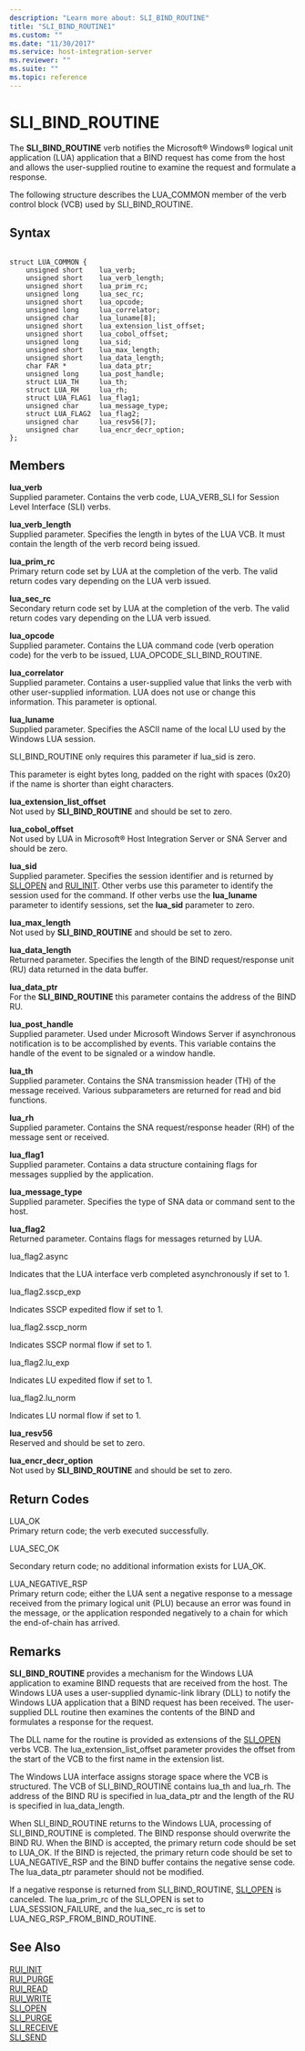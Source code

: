 ```yaml
---
description: "Learn more about: SLI_BIND_ROUTINE"
title: "SLI_BIND_ROUTINE1"
ms.custom: ""
ms.date: "11/30/2017"
ms.service: host-integration-server
ms.reviewer: ""
ms.suite: ""
ms.topic: reference
---
```

# SLI_BIND_ROUTINE
The **SLI_BIND_ROUTINE** verb notifies the Microsoft® Windows® logical unit application (LUA) application that a BIND request has come from the host and allows the user-supplied routine to examine the request and formulate a response.  
  
 The following structure describes the LUA_COMMON member of the verb control block (VCB) used by SLI_BIND_ROUTINE.  
  
## Syntax  
  
```  
  
struct LUA_COMMON {  
    unsigned short    lua_verb;  
    unsigned short    lua_verb_length;  
    unsigned short    lua_prim_rc;  
    unsigned long     lua_sec_rc;  
    unsigned short    lua_opcode;  
    unsigned long     lua_correlator;  
    unsigned char     lua_luname[8];  
    unsigned short    lua_extension_list_offset;  
    unsigned short    lua_cobol_offset;  
    unsigned long     lua_sid;  
    unsigned short    lua_max_length;  
    unsigned short    lua_data_length;  
    char FAR *        lua_data_ptr;  
    unsigned long     lua_post_handle;  
    struct LUA_TH     lua_th;  
    struct LUA_RH     lua_rh;  
    struct LUA_FLAG1  lua_flag1;  
    unsigned char     lua_message_type;  
    struct LUA_FLAG2  lua_flag2;   
    unsigned char     lua_resv56[7];  
    unsigned char     lua_encr_decr_option;  
};  
```  
  
## Members  
 **lua_verb**  
 Supplied parameter. Contains the verb code, LUA_VERB_SLI for Session Level Interface (SLI) verbs.  
  
 **lua_verb_length**  
 Supplied parameter. Specifies the length in bytes of the LUA VCB. It must contain the length of the verb record being issued.  
  
 **lua_prim_rc**  
 Primary return code set by LUA at the completion of the verb. The valid return codes vary depending on the LUA verb issued.  
  
 **lua_sec_rc**  
 Secondary return code set by LUA at the completion of the verb. The valid return codes vary depending on the LUA verb issued.  
  
 **lua_opcode**  
 Supplied parameter. Contains the LUA command code (verb operation code) for the verb to be issued, LUA_OPCODE_SLI_BIND_ROUTINE.  
  
 **lua_correlator**  
 Supplied parameter. Contains a user-supplied value that links the verb with other user-supplied information. LUA does not use or change this information. This parameter is optional.  
  
 **lua_luname**  
 Supplied parameter. Specifies the ASCII name of the local LU used by the Windows LUA session.  
  
 SLI_BIND_ROUTINE only requires this parameter if lua_sid is zero.  
  
 This parameter is eight bytes long, padded on the right with spaces (0x20) if the name is shorter than eight characters.  
  
 **lua_extension_list_offset**  
 Not used by **SLI_BIND_ROUTINE** and should be set to zero.  
  
 **lua_cobol_offset**  
 Not used by LUA in Microsoft® Host Integration Server or SNA Server and should be zero.  
  
 **lua_sid**  
 Supplied parameter. Specifies the session identifier and is returned by [SLI_OPEN](../core/sli-open2.md) and [RUI_INIT](../core/rui-init1.md). Other verbs use this parameter to identify the session used for the command. If other verbs use the **lua_luname** parameter to identify sessions, set the **lua_sid** parameter to zero.  
  
 **lua_max_length**  
 Not used by **SLI_BIND_ROUTINE** and should be set to zero.  
  
 **lua_data_length**  
 Returned parameter. Specifies the length of the BIND request/response unit (RU) data returned in the data buffer.  
  
 **lua_data_ptr**  
 For the **SLI_BIND_ROUTINE** this parameter contains the address of the BIND RU.  
  
 **lua_post_handle**  
 Supplied parameter. Used under Microsoft Windows Server if asynchronous notification is to be accomplished by events. This variable contains the handle of the event to be signaled or a window handle.  
  
 **lua_th**  
 Supplied parameter. Contains the SNA transmission header (TH) of the message received. Various subparameters are returned for read and bid functions.  
  
 **lua_rh**  
 Supplied parameter. Contains the SNA request/response header (RH) of the message sent or received.  
  
 **lua_flag1**  
 Supplied parameter. Contains a data structure containing flags for messages supplied by the application.  
  
 **lua_message_type**  
 Supplied parameter. Specifies the type of SNA data or command sent to the host.  
  
 **lua_flag2**  
 Returned parameter. Contains flags for messages returned by LUA.  
  
 lua_flag2.async  
  
 Indicates that the LUA interface verb completed asynchronously if set to 1.  
  
 lua_flag2.sscp_exp  
  
 Indicates SSCP expedited flow if set to 1.  
  
 lua_flag2.sscp_norm  
  
 Indicates SSCP normal flow if set to 1.  
  
 lua_flag2.lu_exp  
  
 Indicates LU expedited flow if set to 1.  
  
 lua_flag2.lu_norm  
  
 Indicates LU normal flow if set to 1.  
  
 **lua_resv56**  
 Reserved and should be set to zero.  
  
 **lua_encr_decr_option**  
 Not used by **SLI_BIND_ROUTINE** and should be set to zero.  
  
## Return Codes  
 LUA_OK  
 Primary return code; the verb executed successfully.  
  
 LUA_SEC_OK  
  
 Secondary return code; no additional information exists for LUA_OK.  
  
 LUA_NEGATIVE_RSP  
 Primary return code; either the LUA sent a negative response to a message received from the primary logical unit (PLU) because an error was found in the message, or the application responded negatively to a chain for which the end-of-chain has arrived.  
  
## Remarks  
 **SLI_BIND_ROUTINE** provides a mechanism for the Windows LUA application to examine BIND requests that are received from the host. The Windows LUA uses a user-supplied dynamic-link library (DLL) to notify the Windows LUA application that a BIND request has been received. The user-supplied DLL routine then examines the contents of the BIND and formulates a response for the request.  
  
 The DLL name for the routine is provided as extensions of the [SLI_OPEN](../core/sli-open2.md) verbs VCB. The lua_extension_list_offset parameter provides the offset from the start of the VCB to the first name in the extension list.  
  
 The Windows LUA interface assigns storage space where the VCB is structured. The VCB of SLI_BIND_ROUTINE contains lua_th and lua_rh. The address of the BIND RU is specified in lua_data_ptr and the length of the RU is specified in lua_data_length.  
  
 When SLI_BIND_ROUTINE returns to the Windows LUA, processing of SLI_BIND_ROUTINE is completed. The BIND response should overwrite the BIND RU. When the BIND is accepted, the primary return code should be set to LUA_OK. If the BIND is rejected, the primary return code should be set to LUA_NEGATIVE_RSP and the BIND buffer contains the negative sense code. The lua_data_ptr parameter should not be modified.  
  
 If a negative response is returned from SLI_BIND_ROUTINE, [SLI_OPEN](../core/sli-open2.md) is canceled. The lua_prim_rc of the SLI_OPEN is set to LUA_SESSION_FAILURE, and the lua_sec_rc is set to LUA_NEG_RSP_FROM_BIND_ROUTINE.  
  
## See Also  
 [RUI_INIT](../core/rui-init1.md)   
 [RUI_PURGE](../core/rui-purge2.md)   
 [RUI_READ](../core/rui-read2.md)   
 [RUI_WRITE](../core/rui-write2.md)   
 [SLI_OPEN](../core/sli-open2.md)   
 [SLI_PURGE](../core/sli-purge1.md)   
 [SLI_RECEIVE](../core/sli-receive2.md)   
 [SLI_SEND](../core/sli-send2.md)
